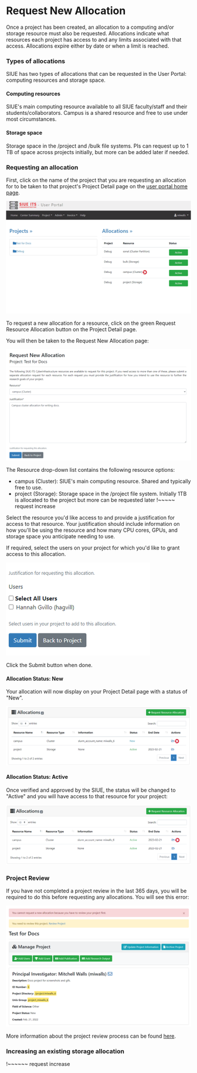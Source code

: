 # Request New Allocation

Once a project has been created, an allocation to a computing and/or storage resource must also be requested. Allocations indicate what resources each project has access to and any limits associated with that access. Allocations expire either by date or when a limit is reached.

### Types of allocations

SIUE has two types of allocations that can be requested in the User Portal: computing resources and storage space.

#### Computing resources

SIUE's main computing resource available to all SIUE faculty/staff and their students/collaborators. Campus is a shared resource and free to use under most circumstances.

#### Storage space

Storage space in the /project and /bulk file systems. PIs can request up to 1 TB of space across projects initially, but more can be added later if needed.

### Requesting an allocation

First, click on the name of the project that you are requesting an allocation for to be taken to that project's Project Detail page on the [user portal home page](https://coldfront.hpc.siue.edu).

![Requesting an Allocation](_media/project_and_allocation_management/requesting_an_allocation.gif)

To request a new allocation for a resource, click on the green Request Resource Allocation button on the Project Detail page.

You will then be taken to the Request New Allocation page:

![Request New Allocation](_media/project_and_allocation_management/request_new_allocation.png)

The Resource drop-down list contains the following resource options:

- campus (Cluster): SIUE's main computing resource. Shared and typically free to use.
- project (Storage): Storage space in the /project file system. Initially 1TB is allocated to the project but more can be requested later !~~~~~ request increase

Select the resource you'd like access to and provide a justification for access to that resource. Your justification should include information on how you'll be using the resource and how many CPU cores, GPUs, and storage space you anticipate needing to use.

If required, select the users on your project for which you'd like to grant access to this allocation.

![Allocation Add Users](_media/project_and_allocation_management/new_allocation_add_users.png)

Click the Submit button when done.

#### Allocation Status: New

Your allocation will now display on your Project Detail page with a status of "New".

![New Allocation Detail](_media/project_and_allocation_management/new_allocation_detail.png)

#### Allocation Status: Active

Once verified and approved by the SIUE, the status will be changed to "Active" and you will have access to that resource for your project:

![Active Allocation Detail](_media/project_and_allocation_management/active_allocation_detail.png)

### Project Review

If you have not completed a project review in the last 365 days, you will be required to do this before requesting any allocations. You will see this error:

![Allocation Project Review](_media/project_and_allocation_management/new_allocation_project_review.png)

More information about the project review process can be found [here](user_guides/yearly-project-renewal.md).

### Increasing an existing storage allocation

!~~~~~~ request increase
